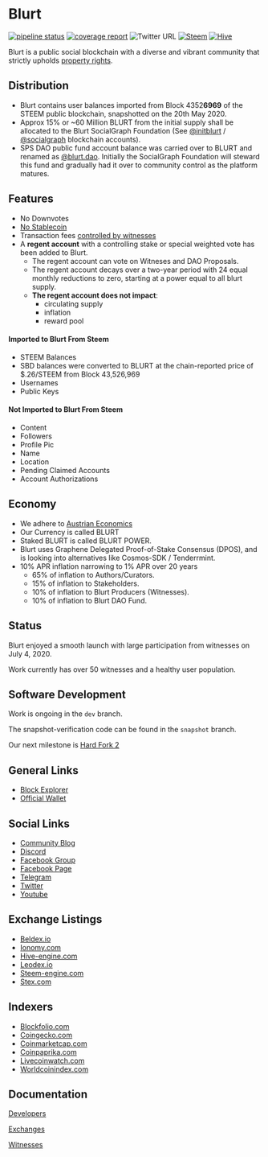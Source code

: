 # Blurt

[![pipeline status](https://gitlab.com/blurt/blurt/badges/dev/pipeline.svg)](https://gitlab.com/blurt/blurt/-/commits/dev)
[![coverage report](https://gitlab.com/blurt/blurt/badges/dev/coverage.svg)](https://gitlab.com/blurt/blurt/-/commits/dev)
![Twitter URL](https://img.shields.io/twitter/url?style=social&url=https%3A%2F%2Ftwitter.com%2FBlurtOfficial)
[![Steem](https://img.shields.io/badge/-steem-blue)](https://steemit.com/steem/@blurt)
[![Hive](https://img.shields.io/badge/-hive-red)](https://hive.blog/@blurt)

Blurt is a public social blockchain with a diverse and vibrant community that strictly upholds [property rights](https://twitter.com/cz_binance/status/1236373815447506945?s=20).


## Distribution
*  Blurt contains user balances imported from Block 4352**6969** of the STEEM public blockchain, snapshotted on the 20th May 2020. 
*  Approx 15% or ~60 Million BLURT from the initial supply shall be allocated to the Blurt SocialGraph Foundation (See [@initblurt](https://blocks.blurtwallet.com/#/@initblurt) / [@socialgraph](https://blocks.blurtwallet.com/#/@socialgraph) blockchain accounts).
*  SPS DAO public fund account balance was carried over to BLURT and renamed as [@blurt.dao](https://blocks.blurtwallet.com/#/@blurt.dao). Initially the SocialGraph Foundation will steward this fund and gradually had it over to community control as the platform matures.

## Features
* No Downvotes
* [No Stablecoin](https://blurt.world/blurt/@jacobgadikian/blurt-has-no-dollar-stablecoin-why)
* Transaction fees [controlled by witnesses](https://blurt.world/blurt/@jacobgadikian/witnesses-control-fees-on-blurt)
* A **regent account** with a controlling stake or special weighted vote has been added to Blurt. 
  * The regent account can vote on Witneses and DAO Proposals.
  * The regent account decays over a two-year period with 24 equal monthly reductions to zero, starting at a power equal to all blurt supply. 
  * **The regent account does not impact**:
    * circulating supply
    * inflation
    * reward pool
    
#### Imported to Blurt From Steem
  * STEEM Balances
  * SBD balances were converted to BLURT at the chain-reported price of $.26/STEEM from Block 43,526,969
  * Usernames
  * Public Keys
  
#### Not Imported to Blurt From Steem
  * Content
  * Followers
  * Profile Pic
  * Name
  * Location
  * Pending Claimed Accounts
  * Account Authorizations

## Economy
* We adhere to [Austrian Economics](https://mises.org/profile/murray-n-rothbard)
* Our Currency is called BLURT
* Staked BLURT is called BLURT POWER.
* Blurt uses Graphene Delegated Proof-of-Stake Consensus (DPOS), and is looking into alternatives like Cosmos-SDK / Tenderrmint.
* 10% APR inflation narrowing to 1% APR over 20 years
    * 65% of inflation to Authors/Curators.
    * 15% of inflation to Stakeholders.
    * 10% of inflation to Blurt Producers (Witnesses).
    * 10% of inflation to Blurt DAO Fund.


## Status
Blurt enjoyed a smooth launch with large participation from witnesses on July 4, 2020.  

Work currently has over 50 witnesses and a healthy user population.

## Software Development
Work is ongoing in the `dev` branch.  

The snapshot-verification code can be found in the `snapshot` branch.  

Our next milestone is [Hard Fork 2](https://gitlab.com/blurt/blurt/-/milestones/2)

## General Links

+ [Block Explorer](https://blocks.blurtwallet.com/#/)
+ [Official Wallet](https://blurtwallet.com/)

## Social Links

+ [Community Blog](https://blurt.blog)
+ [Discord](https://discord.blurt.world)
+ [Facebook Group](https://www.facebook.com/groups/blurtofficial)
+ [Facebook Page](https://www.facebook.com/Blurt-106190134629628)
+ [Telegram](t.me/@blurtofficialchat)
+ [Twitter](https://twitter.com/BlurtOfficial)
+ [Youtube](https://youtube.com/channel/UCuktvTIxkdejKg_xWMz2vlQ)

## Exchange Listings

+ [Beldex.io](https://www.beldex.io/tradeAdvance?pair=BLURT_BTC)
+ [Ionomy.com](https://ionomy.com/en/markets/btc-blurt)
+ [Hive-engine.com](https://hive-engine.com/?p=market&t=BLURT)
+ [Leodex.io](https://leodex.io/market/BLURT)
+ [Steem-engine.com](https://steem-engine.com/?p=market&t=BLURT)
+ [Stex.com](https://app.stex.com/en/trade/pair/BTC/BLURT/1D)

## Indexers

+ [Blockfolio.com](https://blockfolio.com/coin/BLURT)
+ [Coingecko.com](https://www.coingecko.com/en/coins/blurt)
+ [Coinmarketcap.com](https://coinmarketcap.com/currencies/blurt/)
+ [Coinpaprika.com](https://coinpaprika.com/coin/blurt-blurt/)
+ [Livecoinwatch.com](https://www.livecoinwatch.com/price/Blurt-BLURT)
+ [Worldcoinindex.com](https://www.worldcoinindex.com/coin/blurt)


## Documentation

[Developers](doc/devs/README.md)

[Exchanges](doc/exchanges/README.md)

[Witnesses](doc/witnesses/README.md)
